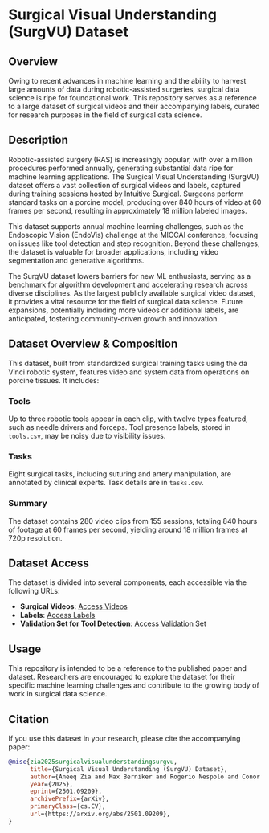 # Surgical Visual Understanding (SurgVU) Dataset


## Overview

Owing to recent advances in machine learning and the ability to harvest large amounts of data during robotic-assisted surgeries, surgical data science is ripe for foundational work. This repository serves as a reference to a large dataset of surgical videos and their accompanying labels, curated for research purposes in the field of surgical data science.

## Description

Robotic-assisted surgery (RAS) is increasingly popular, with over a million procedures performed annually, generating substantial data ripe for machine learning applications. The Surgical Visual Understanding (SurgVU) dataset offers a vast collection of surgical videos and labels, captured during training sessions hosted by Intuitive Surgical. Surgeons perform standard tasks on a porcine model, producing over 840 hours of video at 60 frames per second, resulting in approximately 18 million labeled images.

This dataset supports annual machine learning challenges, such as the Endoscopic Vision (EndoVis) challenge at the MICCAI conference, focusing on issues like tool detection and step recognition. Beyond these challenges, the dataset is valuable for broader applications, including video segmentation and generative algorithms.

The SurgVU dataset lowers barriers for new ML enthusiasts, serving as a benchmark for algorithm development and accelerating research across diverse disciplines. As the largest publicly available surgical video dataset, it provides a vital resource for the field of surgical data science. Future expansions, potentially including more videos or additional labels, are anticipated, fostering community-driven growth and innovation.

## Dataset Overview & Composition

This dataset, built from standardized surgical training tasks using the da Vinci robotic system, features video and system data from operations on porcine tissues. It includes:

### Tools

Up to three robotic tools appear in each clip, with twelve types featured, such as needle drivers and forceps. Tool presence labels, stored in `tools.csv`, may be noisy due to visibility issues.

### Tasks

Eight surgical tasks, including suturing and artery manipulation, are annotated by clinical experts. Task details are in `tasks.csv`.

### Summary

The dataset contains 280 video clips from 155 sessions, totaling 840 hours of footage at 60 frames per second, yielding around 18 million frames at 720p resolution. 


## Dataset Access

The dataset is divided into several components, each accessible via the following URLs:

- **Surgical Videos**: [Access Videos]([https://video-url](https://storage.googleapis.com/isi-surgvu/surgvu24_videos_only.zip))
- **Labels**: [Access Labels]([https://labels-url](https://storage.googleapis.com/isi-surgvu/surgvu24_labels_updated_v2.zip))
- **Validation Set for Tool Detection**: [Access Validation Set]([https://validation-url](https://storage.googleapis.com/isi-surgvu/cat1_test_set_public.zip))

## Usage

This repository is intended to be a reference to the published paper and dataset. Researchers are encouraged to explore the dataset for their specific machine learning challenges and contribute to the growing body of work in surgical data science.

## Citation

If you use this dataset in your research, please cite the accompanying paper:

```bibtex
@misc{zia2025surgicalvisualunderstandingsurgvu,
      title={Surgical Visual Understanding (SurgVU) Dataset},
      author={Aneeq Zia and Max Berniker and Rogerio Nespolo and Conor Perreault and Ziheng Wang and Benjamin Mueller and Ryan Schmidt and Kiran Bhattacharyya and Xi Liu and Anthony Jarc},
      year={2025},
      eprint={2501.09209},
      archivePrefix={arXiv},
      primaryClass={cs.CV},
      url={https://arxiv.org/abs/2501.09209},
}
